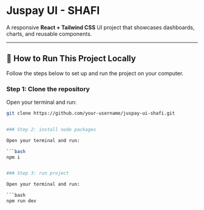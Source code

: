 # Juspay UI - SHAFI

A responsive **React + Tailwind CSS** UI project that showcases dashboards, charts, and reusable components.

---

## 🚀 How to Run This Project Locally

Follow the steps below to set up and run the project on your computer.

### Step 1: Clone the repository

Open your terminal and run:

```bash
git clone https://github.com/your-username/juspay-ui-shafi.git


### Step 2: install node packages

Open your terminal and run:

```bash
npm i


### Step 3: run project

Open your terminal and run:

```bash
npm run dev
